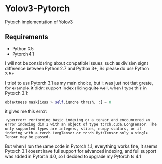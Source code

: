 # Yolov3-Pytorch
Pytorch implementation of [Yolov3](https://arxiv.org/abs/1804.02767v1)

## Requirements
- Python 3.5 
- Pytorch 4.1

I will not be considering about compatible issues, such as division signs difference between 
Python 2.7 and Python 3+, So please do use Python 3.5+

I tried to use Pytorch 3.1 as my main choice, but it was just not that greate, for example, it
didnt support index slicing quite well,
when I type this in Pytorch 3.1:
```Python
objectness_mask[ious > self.ignore_thresh, :] = 0
```
it gives me this error:
```
TypeError: Performing basic indexing on a tensor and encountered an error indexing dim 1 with an object of type torch.cuda.LongTensor. The only supported types are integers, slices, numpy scalars, or if indexing with a torch.LongTensor or torch.ByteTensor only a single Tensor may be passed.
```
But when I run the same code in Pytorch 4.1, everything works fine, it seems Pytorch 3.1 doesnt have full support for advanced
indexing, and full support was added in Pytorch 4.0, so I decided to upgrade my Pytorch to 4.1

